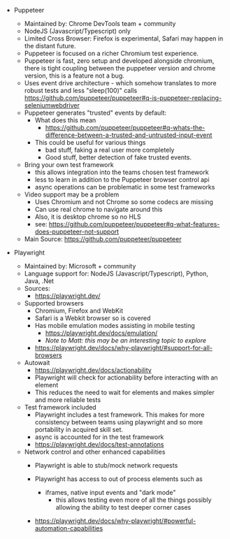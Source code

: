 

- Puppeteer
  - Maintained by: Chrome DevTools team + community
  - NodeJS (Javascript/Typescript) only  
  - Limited Cross Browser: Firefox is experimental, Safari may happen in the distant future.
  - Puppeteer is focused on a richer Chromium test experience. 
  - Puppeteer is fast, zero setup and developed alongside chromium, there is tight coupling between the puppeteer version and chrome version, this is a feature not a bug.
  - Uses event drive architecture - which somehow translates to more robust tests and less "sleep(100)" calls
    https://github.com/puppeteer/puppeteer#q-is-puppeteer-replacing-seleniumwebdriver
  - Puppeteer generates "trusted" events by default:
    - What does this mean
      - https://github.com/puppeteer/puppeteer#q-whats-the-difference-between-a-trusted-and-untrusted-input-event
    - This could be useful for various things
      - bad stuff, faking a real user more completely
      - Good stuff, better detection of fake trusted events.
  - Bring your own test framework
    - this allows integration into the teams chosen test framework
    - less to learn in addition to the Puppeteer browser control api
    - async operations can be problematic in some test frameworks  
  - Video support may be a problem
    - Uses Chromium and not Chrome so some codecs are missing
    - Can use real chrome to navigate around this
    - Also, it is desktop chrome so no HLS
    - see: https://github.com/puppeteer/puppeteer#q-what-features-does-puppeteer-not-support
  - Main Source: https://github.com/puppeteer/puppeteer
    
- Playwright
  - Maintained by: Microsoft + community
  - Language support for: NodeJS (Javascript/Typescript), Python, Java, .Net   
  - Sources:
    - https://playwright.dev/
  - Supported browsers
    - Chromium, Firefox and WebKit
    - Safari is a Webkit browser so is covered 
    - Has mobile emulation modes assisting in mobile testing
      - https://playwright.dev/docs/emulation/
      - *Note to Matt: this may be an interesting topic to explore*  
    - https://playwright.dev/docs/why-playwright/#support-for-all-browsers
  - Autowait
    - https://playwright.dev/docs/actionability
    - Playwright will check for actionability before interacting with an element
    - This reduces the need to wait for elements and makes simpler and more reliable tests
  - Test framework included
    - Playwright includes a test framework. This makes for more consistency between teams using playwright and so more portability in acquired skill set.
    - async is accounted for in the test framework 
    - https://playwright.dev/docs/test-annotations  
  - Network control and other enhanced capabilities
    - Playwright is able to stub/mock network requests

    - Playwright has access to out of process elements such as 
      - iframes, native input events and "dark mode"
        - this allows testing even more of all the things possibly allowing the ability to test deeper corner cases
    - https://playwright.dev/docs/why-playwright/#powerful-automation-capabilities